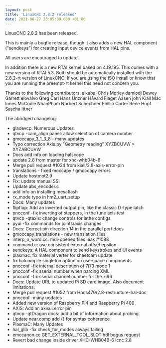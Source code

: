 ```yaml
---
layout: post
title: 'LinuxCNC 2.8.2 released'
date: 2021-06-27 23:05:00.000 +01:00
---
```

LinuxCNC 2.8.2 has been released.

This is mainly a bugfix release, though it also adds a new HAL component
("sendkeys") for creating input device events from HAL pins. 

All users are encouraged to update. 

In addition there is a new RTAI kernel based on 4.19.195. This comes with
a new version of RTAI 5.3.
Both should be automatically installed  with the 2.8.2-rt version of
LinuxCNC. If you are using the ISO install or know that you are running
the preempt-rt kernel this need not concern you. 

Thanks to the following contributors:
alkabal
Chris Morley
damiodj
Dewey Garrett
elovalvo
Greg Carl
Hans Unzner
Håvard Flaget Aasen
john
Kiall Mac Innes
McCodie
NhanPham
Norbert Schechner
Phillip Carter
Rene Hopf
Sascha Ittner

The abridged changelog:

  * gladevcp: Numerous Updates
  * qtvcp -cam_align panel: allow selection of camera number
  * gmoccapy_3_1_3_8 - many updates
  * Typo correction Axis.py "Geometry reading" XYZBCUVW > XYZABCUVW
  * Docs add info on loading halscope
  * update 2.8 from master for xhc-whb04b-6
  * Merge pull request #1024 from kiall/2.8-axis-error-pin
  * translations - fixed moccapy / gmoccapy errors
  * Update hostmot2.9
  * Fix: update manual SSI
  * Update abs_encoder.c
  * add info on installing mesaflash
  * rx_mode typo in hm2_uart_setup
  * Docs: Many updates
  * flipflop: Add an inverted output pin, like the classic D-type latch
  * pncconf -fix inverting of steppers, in the tune axis test
  * qtvcp -qtaxis: change controls for lathe configs
  * pyui -fix commands for joints/axis changes
  * Docs: Correct pin direction 14 in the parallel port docs
  * gmoccapy_translations - new translation files
  * interp_o_word.cc: mdi-opened files leak #1088
  * command.c: use consistent external offset epsilon
  * sendkeys: A HAL component to send keystrokes and UI events
  * plasmac: fix material verter for sheetcam update
  * fix halcompile singleton option on userspace components
  * pncconf -fix internal description of 7i73 mode 1
  * pncconf -fix sserial number when parcing XML
  * pncconf -fix sserial channel number for the 7i96
  * Docs: Update URL to updated Pi SD card image. Also document limitations.
  * Merge pull request #1052 from Hans470/2.8-restructure-hal-doc
  * pncconf -many uodates
  * Added new version of Raspberry Pi4 and Raspberry Pi 400
  * AXIS: Add an axisui.error pin
  * qtvcp -qtDragon docs: add a bit of information about probing.
  * Update near.comp add {} for syntax coherence
  * PlasmaC: Many Updates
  * hal_glib -fix check_for_modes always failing
  * emccanon.cc GET_EXTERNAL_TOOL_SLOT hdl bogus request
  * Revert bad change inside driver XHC-WHB04B-6 lcnc 2.8
